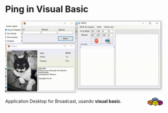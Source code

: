 # Ping in Visual Basic

<img src="./screen.gif" alt="Visual Basic" width="612px">

<img src="./assets/visualbasic.svg" alt="Visual Basic" width="48px" align="right">

Application Desktop for Broadcast, usando **visual basic**.

<!--
"O passado certamente não foi ruim!!!" Gil
"Obrigado por aproveitar tudo ao maximo 17 anos, o passado nunca volta"  Gil
-->
